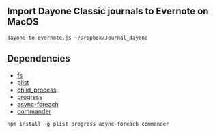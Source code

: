 
## Import Dayone Classic journals to Evernote on MacOS
```
dayone-to-evernote.js ~/Dropbox/Journal_dayone
```

## Dependencies
- [fs](https://www.npmjs.com/package/fs)
- [plist](https://www.npmjs.com/package/plist)
- [child_process](https://www.npmjs.com/package/child_process)
- [progress](https://www.npmjs.com/package/progress)
- [async-foreach](https://www.npmjs.com/package/async-foreach)
- [commander](https://www.npmjs.com/package/commander)
```
npm install -g plist progress async-foreach commander
```
